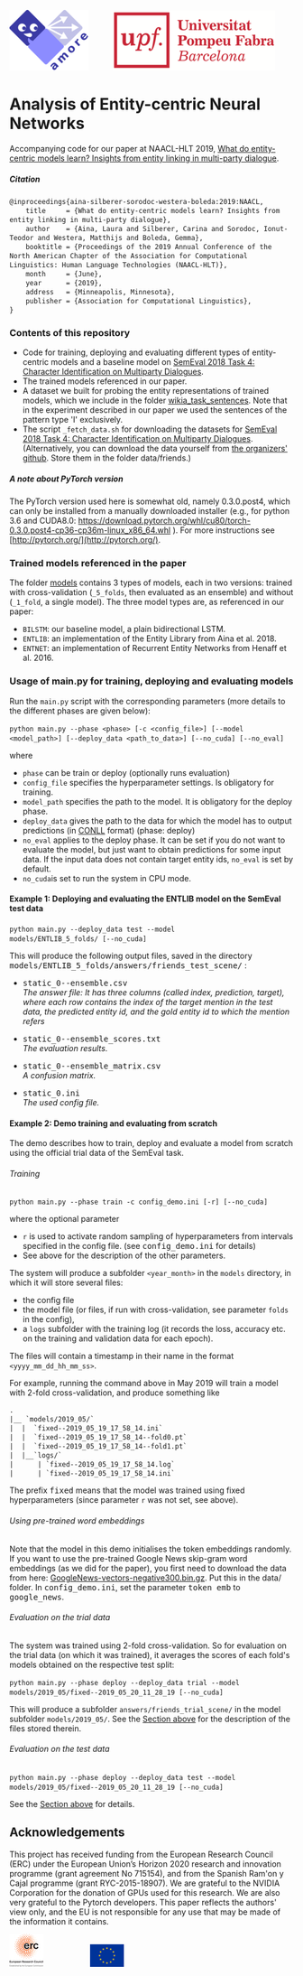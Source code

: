 
![(AMORE-UPF)](logos/logo-AMORE-blue-withtext.png) &nbsp; &nbsp; &nbsp; &nbsp; &nbsp; ![(UPF)](logos/upf-logo.png)

# Analysis of Entity-centric Neural Networks
   
Accompanying code for our paper at NAACL-HLT 2019, [What do entity-centric models learn? Insights from entity linking in
multi-party dialogue](URL).  

##### Citation

```
@inproceedings{aina-silberer-sorodoc-westera-boleda:2019:NAACL,
    title     = {What do entity-centric models learn? Insights from entity linking in multi-party dialogue},
    author    = {Aina, Laura and Silberer, Carina and Sorodoc, Ionut-Teodor and Westera, Matthijs and Boleda, Gemma},
    booktitle = {Proceedings of the 2019 Annual Conference of the North American Chapter of the Association for Computational Linguistics: Human Language Technologies (NAACL-HLT)},
    month     = {June},
    year      = {2019},
    address   = {Minneapolis, Minnesota},
    publisher = {Association for Computational Linguistics},
}
```

### Contents of this repository
* Code for training, deploying and evaluating different types of entity-centric models and a baseline model on [SemEval 2018 Task 4: Character Identification on Multiparty Dialogues](https://competitions.codalab.org/competitions/17310).
* The trained models referenced in our paper. 
* A dataset we built for probing the entity representations of trained models, which we include in the folder [wikia_task_sentences](/wikia_task_sentences). Note that in the experiment described in our paper we used the sentences of the pattern type 'I' exclusively.
* The script `_fetch_data.sh` for downloading the datasets for [SemEval 2018 Task 4: Character Identification on Multiparty Dialogues](https://competitions.codalab.org/competitions/17310). (Alternatively, you can download the data yourself from [the organizers' github](https://github.com/emorynlp/semeval-2018-task4/tree/master/dat). Store them in the folder data/friends.)

##### A note about PyTorch version

The PyTorch version used here is somewhat old, namely 0.3.0.post4, which can only be installed from a manually downloaded installer (e.g., for python 3.6 and CUDA8.0: https://download.pytorch.org/whl/cu80/torch-0.3.0.post4-cp36-cp36m-linux_x86_64.whl ). For more instructions see [http://pytorch.org/](http://pytorch.org/). 


### Trained models referenced in the paper

The folder [models](models) contains 3 types of models, each in two versions: trained with cross-validation (`_5_folds`, then evaluated as an ensemble) and without (`_1_fold`, a single model). The three model types are, as referenced in our paper:
* `BILSTM`: our baseline model, a plain bidirectional LSTM.
* `ENTLIB`: an implementation of the Entity Library from Aina et al. 2018. 
* `ENTNET`: an implementation of Recurrent Entity Networks from Henaff et al. 2016.


### Usage of main.py for training, deploying and evaluating models
Run the `main.py` script with the corresponding parameters (more details to the different phases are given below): 

`python main.py --phase <phase> [-c <config_file>] [--model <model_path>] [--deploy_data <path_to_data>] [--no_cuda] [--no_eval]`

where 
- `phase` can be train or deploy (optionally runs evaluation)
- `config_file` specifies the hyperparameter settings. Is obligatory for training. 
- `model_path` specifies the path to the model. It is obligatory for the deploy phase. 
- `deploy_data` gives the path to the data for which the model has to output predictions (in [CONLL](https://competitions.codalab.org/competitions/17310#learn_the_details-evaluation) format) (phase: deploy)
- `no_eval` applies to the deploy phase. It can be set if you do not want to evaluate the model, but just want to obtain predictions for some input data. If the input data does not contain target entity ids, `no_eval` is set by default.
- `no_cuda`is set to run the system in CPU mode.


#### Example 1: Deploying and evaluating the ENTLIB model on the SemEval test data

<code>python main.py --deploy_data test --model models/ENTLIB_5_folds/ [--no_cuda]</code>

This will produce the following output files, saved in the directory 
<tt>models/ENTLIB_5_folds/answers/friends_test_scene/</tt> :

- <tt>static_0--ensemble.csv</tt><br/>
*The answer file: It has three columns (called index, prediction, target), <br/>where each row contains the index of the target mention in the test data, the predicted entity id, and the gold entity id to which the mention refers*

- <tt>static_0--ensemble_scores.txt</tt> <br/>
*The evaluation results.*

- <tt>static_0--ensemble_matrix.csv</tt><br/>
*A confusion matrix.*

- <tt>static_0.ini</tt><br/>
*The used config file.*

#### Example 2: Demo training and evaluating from scratch

The demo describes how to train, deploy and evaluate a model from scratch using the official trial data of the SemEval task.

###### Training
`python main.py --phase train -c config_demo.ini [-r] [--no_cuda]`

where the optional parameter 
* `r` is used to activate random sampling of hyperparameters  from intervals specified in the config file. (see <tt>config_demo.ini</tt> for details)
* See above for the description of the other parameters.

The system will produce a subfolder `<year_month>` in the `models` directory, in which it will store several files:
* the config file
* the model file (or files, if run with cross-validation, see parameter `folds` in the config), 
* a `logs` subfolder with the training log (it records the loss, accuracy etc. on the training and validation data for each epoch).

The files will contain a timestamp in their name in the format `<yyyy_mm_dd_hh_mm_ss>`. 

For example, running the command above in May 2019 will train a model with 2-fold cross-validation, and produce something like 
```
.
|__ `models/2019_05/`
|  |  `fixed--2019_05_19_17_58_14.ini`
|  |  `fixed--2019_05_19_17_58_14--fold0.pt`
|  |  `fixed--2019_05_19_17_58_14--fold1.pt`
|  |__`logs/`
|      | `fixed--2019_05_19_17_58_14.log`
|      | `fixed--2019_05_19_17_58_14.ini`
```
The prefix <tt>fixed</tt> means that the model was trained using fixed hyperparameters (since parameter `r` was not set, see above).

###### Using pre-trained word embeddings

Note that the model in this demo initialises the token embeddings randomly. If you want to use  the pre-trained Google News skip-gram word embeddings (as we did for the paper), you first need to download the data from here: 
[GoogleNews-vectors-negative300.bin.gz](https://code.google.com/archive/p/word2vec/).
Put this in the data/ folder. In <tt>config_demo.ini</tt>, set the parameter <tt>token emb</tt> to <tt>google_news</tt>.


###### Evaluation on the trial data
The system was trained using 2-fold cross-validation. So for evaluation on the trial data (on which it was trained), it averages the scores of each fold's models obtained on the respective test split:

`python main.py --phase deploy --deploy_data trial --model models/2019_05/fixed--2019_05_20_11_28_19 [--no_cuda]`

This will produce a subfolder `answers/friends_trial_scene/` in the model subfolder `models/2019_05/`. 
See the [Section above](#running-and-evaluating-the-amore-upf-model-on-the-semeval-test-data) for the description of the files stored therein.

###### Evaluation on the test data
`python main.py --phase deploy --deploy_data test --model models/2019_05/fixed--2019_05_20_11_28_19 [--no_cuda]`

See the [Section above](#running-and-evaluating-the-amore-upf-model-on-the-semeval-test-data) for details.



## Acknowledgements
This project has received funding from the European Research Council (ERC) under the European Union’s Horizon 2020 research and innovation programme (grant agreement No 715154), and from the Spanish Ram\'on y Cajal programme (grant RYC-2015-18907). We are grateful to the NVIDIA Corporation for the donation of GPUs used for this research. We are also very grateful to the Pytorch developers. This paper reflects the authors' view only, and the EU is not responsible for any use that may be made of the information it contains.

![(ERC logo)](logos/LOGO-ERC.jpg)      &nbsp; &nbsp; &nbsp; &nbsp; &nbsp;  &nbsp; &nbsp; &nbsp; &nbsp; &nbsp;       ![(EU flag)](logos/flag_yellow_low.jpeg)
